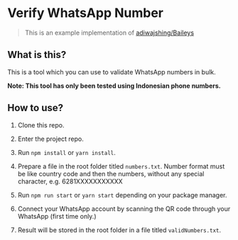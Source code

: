 # Verify WhatsApp Number

> This is an example implementation of [adiwajshing/Baileys](https://github.com/adiwajshing/Baileys)

## What is this?

This is a tool which you can use to validate WhatsApp numbers in bulk.

**Note: This tool has only been tested using Indonesian phone numbers.**

## How to use?

1. Clone this repo.

2. Enter the project repo.

3. Run `npm install` or `yarn install`.

4. Prepare a file in the root folder titled `numbers.txt`. Number format must be like country code and then the numbers, without any special character, e.g. 6281XXXXXXXXXXX

5. Run `npm run start` or `yarn start` depending on your package manager.

6. Connect your WhatsApp account by scanning the QR code through your WhatsApp (first time only.)

7. Result will be stored in the root folder in a file titled `validNumbers.txt`.
